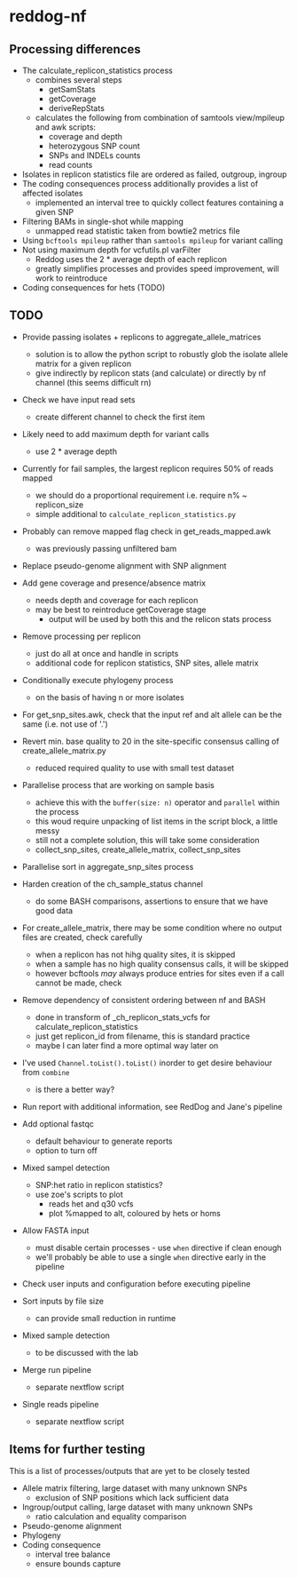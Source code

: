 # reddog-nf


## Processing differences
* The calculate_replicon_statistics process
    - combines several steps
        - getSamStats
        - getCoverage
        - deriveRepStats
    - calculates the following from combination of samtools view/mpileup and awk scripts:
        - coverage and depth
        - heterozygous SNP count
        - SNPs and INDELs counts
        - read counts
* Isolates in replicon statistics file are ordered as failed, outgroup, ingroup
* The coding consequences process additionally provides a list of affected isolates
    - implemented an interval tree to quickly collect features containing a given SNP
* Filtering BAMs in single-shot while mapping
    - unmapped read statistic taken from bowtie2 metrics file
* Using `bcftools mpileup` rather than `samtools mpileup` for variant calling
* Not using maximum depth for vcfutils.pl varFilter
    - Reddog uses the 2 * average depth of each replicon
    - greatly simplifies processes and provides speed improvement, will work to reintroduce
* Coding consequences for hets (TODO)


## TODO
* Provide passing isolates + replicons to aggregate_allele_matrices
    - solution is to allow the python script to robustly glob the isolate allele matrix for a given replicon
    - give indirectly by replicon stats (and calculate) or directly by nf channel (this seems difficult rn)

* Check we have input read sets
    - create different channel to check the first item
* Likely need to add maximum depth for variant calls
    - use 2 * average depth
* Currently for fail samples, the largest replicon requires 50% of reads mapped
    - we should do a proportional requirement i.e. require n% ~ replicon_size
    - simple additional to `calculate_replicon_statistics.py`
* Probably can remove mapped flag check in get_reads_mapped.awk
    - was previously passing unfiltered bam
* Replace pseudo-genome alignment with SNP alignment
* Add gene coverage and presence/absence matrix
    - needs depth and coverage for each replicon
    - may be best to reintroduce getCoverage stage
        - output will be used by both this and the relicon stats process
* Remove processing per replicon
    - just do all at once and handle in scripts
    - additional code for replicon statistics, SNP sites, allele matrix
* Conditionally execute phylogeny process
    - on the basis of having n or more isolates
* For get_snp_sites.awk, check that the input ref and alt allele can be the same (i.e. not use of '.')
* Revert min. base quality to 20 in the site-specific consensus calling of create_allele_matrix.py
    - reduced required quality to use with small test dataset
* Parallelise process that are working on sample basis
    - achieve this with the `buffer(size: n)` operator and `parallel` within the process
    - this woud require unpacking of list items in the script block, a little messy
    - still not a complete solution, this will take some consideration
    - collect_snp_sites, create_allele_matrix, collect_snp_sites
* Parallelise sort in aggregate_snp_sites process
* Harden creation of the ch_sample_status channel
    - do some BASH comparisons, assertions to ensure that we have good data
* For create_allele_matrix, there may be some condition where no output files are created, check carefully
    - when a replicon has not hihg quality sites, it is skipped
    - when a sample has no high quality consensus calls, it will be skipped
    - however bcftools *may* always produce entries for sites even if a call cannot be made, check
* Remove dependency of consistent ordering between nf and BASH
    - done in transform of _ch_replicon_stats_vcfs for calculate_replicon_statistics
    - just get replicon_id from filename, this is standard practice
    - maybe I can later find a more optimal way later on
* I've used `Channel.toList().toList()` inorder to get desire behaviour from `combine`
    - is there a better way?
* Run report with additional information, see RedDog and Jane's pipeline
* Add optional fastqc
    - default behaviour to generate reports
    - option to turn off
* Mixed sampel detection
    - SNP:het ratio in replicon statistics?
    - use zoe's scripts to plot
        - reads het and q30 vcfs
        - plot %mapped to alt, coloured by hets or homs
* Allow FASTA input
    - must disable certain processes - use `when` directive if clean enough
    - we'll probably be able to use a single `when` directive early in the pipeline
* Check user inputs and configuration before executing pipeline
* Sort inputs by file size
    - can provide small reduction in runtime
* Mixed sample detection
    - to be discussed with the lab
* Merge run pipeline
    - separate nextflow script
* Single reads pipeline
    - separate nextflow script


## Items for further testing
This is a list of processes/outputs that are yet to be closely tested
* Allele matrix filtering, large dataset with many unknown SNPs
    - exclusion of SNP positions which lack sufficient data
* Ingroup/output calling, large dataset with many unknown SNPs
    - ratio calculation and equality comparison
* Pseudo-genome alignment
* Phylogeny
* Coding consequence
    - interval tree balance
    - ensure bounds capture
